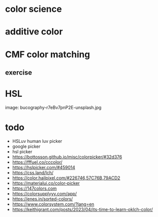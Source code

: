 # color science

# additive color

# CMF color matching

## exercise

# HSL

image:
bucography-r7eBv7pnP2E-unsplash.jpg

# todo

- HSLuv human luv picker
- google picker
- hsl picker
- https://bottosson.github.io/misc/colorpicker/#32d376
- https://fffuel.co/cccolor/
- https://hslpicker.com/#459014
- https://css.land/lch/
- https://color.hailpixel.com/#226746,57C76B,79ACD2
- https://materialui.co/color-picker
- https://147colors.com
- https://colorsupplyyy.com/app/
- https://enes.in/sorted-colors/
- https://www.colorsystem.com/?lang=en
- https://keithjgrant.com/posts/2023/04/its-time-to-learn-oklch-color/
